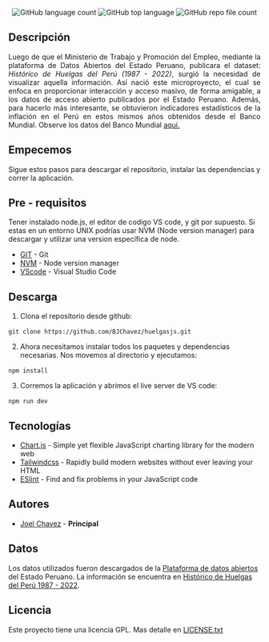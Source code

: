 
<div align="center>

![Fondo](./public/img/fondo.png)

</div>

<div align="center">

![GitHub language count](https://img.shields.io/github/languages/count/BJChavez/huelgasjs?style=flat-square)
![GitHub top language](https://img.shields.io/github/languages/top/BJChavez/huelgasjs)
![GitHub repo file count](https://img.shields.io/github/directory-file-count/BJChavez/huelgasjs?style=flat-square)

</div>

## Descripción

<div align="justify"> 

Luego de que el Ministerio de Trabajo y Promoción del Empleo, mediante la plataforma de Datos Abiertos del Estado Peruano, publicara el dataset:  *Histórico de Huelgas del Perú (1987 - 2022)*, surgió la necesidad de visualizar aquella información. Así nació este microproyecto, el cual se enfoca en proporcionar interacción y acceso masivo, de forma amigable, a los datos de acceso abierto publicados por el Estado Peruano. Además, para hacerlo más interesante, se obtuvieron indicadores estadísticos de la inflación en el Perú en estos mismos años obtenidos desde el Banco Mundial. Observe los datos del Banco Mundial [aquí.](https://datos.bancomundial.org/indicator/FP.CPI.TOTL.ZG?locations=PE)
</div>


## Empecemos

Sigue estos pasos para descargar el repositorio, instalar las dependencias y correr la aplicación. 

## Pre - requisitos

Tener instalado node.js, el editor de codigo VS code, y git por supuesto. Si estas en un entorno UNIX podrías usar NVM (Node version manager) para descargar y utilizar una version específica de node. 

* [GIT](https://git-scm.com/downloads) - Git
* [NVM](https://github.com/nvm-sh/nvm) - Node version manager
* [VScode](https://code.visualstudio.com/) - Visual Studio Code


## Descarga

1. Clona el repositorio desde github:

```
git clone https://github.com/BJChavez/huelgasjs.git
```

2. Ahora necesitamos instalar todos los paquetes y dependencias necesarias. Nos movemos al directorio y ejecutamos:

```
npm install
```

3. Corremos la aplicación y abrimos el live server de VS code:

```
npm run dev
```

## Tecnologías

* [Chart.js](https://www.chartjs.org/) - Simple yet flexible JavaScript charting library for the modern web
* [Tailwindcss](https://tailwindcss.com/) - Rapidly build modern websites without ever leaving your HTML
* [ESlint](https://eslint.org/) - Find and fix problems in your JavaScript code

## Autores
* [Joel Chavez](https://github.com/BJChavez) -  **Principal**

## Datos

Los datos utilizados fueron descargados de la [Plataforma de datos abiertos](https://www.datosabiertos.gob.pe/) del Estado Peruano. La información se encuentra en [Histórico de Huelgas del Perú 1987 - 2022](https://www.datosabiertos.gob.pe/dataset/hist%C3%B3rico-de-huelgas-del-per%C3%BA-1987-2022-ministerio-de-trabajo-y-promoci%C3%B3n-del-empleo-mtpe).

## Licencia

Este proyecto tiene una licencia GPL. Mas detalle en [LICENSE.txt](LICENSE.txt)




